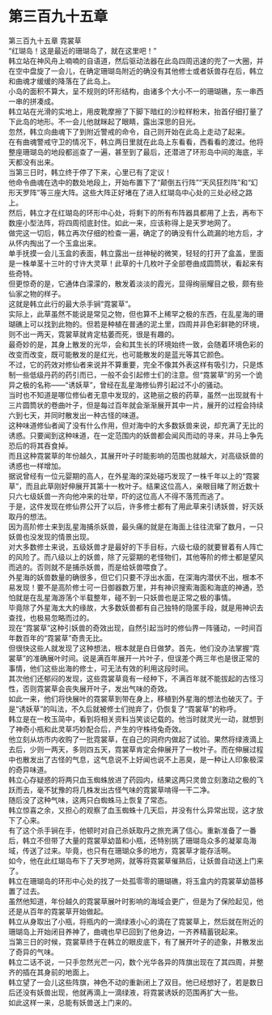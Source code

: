 # 第三百九十五章

第三百九十五章 霓裳草\
“红瑚岛！这是最近的珊瑚岛了，就在这里吧！”\
韩立站在神风舟上喃喃的自语道，然后驱动法器在此岛四周迅速的兜了一大圈，并在空中盘旋了一会儿，在确定珊瑚岛附近的确没有其他修士或者妖兽存在后，韩立和曲魂才缓缓的降落在了此岛上。\
小岛的面积不算大，呈不规则的环形结构，由诸多个大小不一的珊瑚礁，东一串西一串的拼凑成。\
韩立站在光滑的实地上，用皮靴摩擦了下脚下暗红的沙粒样粉末，抬首仔细打量了下此岛的地形。不一会儿他就眯起了眼睛，露出深思的目光。\
忽然，韩立向曲魂下了到附近警戒的命令，自己则开始在此岛上走动了起来。\
在有曲魂警戒守卫的情况下，韩立两日里就在此岛上东看看，西看看的渡过。他将整座珊瑚岛的地段都巡查了一遍，甚至到了最后，还潜进了环形岛中间的海底，半天都没有出来。\
当第三日时，韩立终于停了下来，心里已有了定议！\
他命令曲魂在选中的数处地段上，开始布置下了“颠倒五行阵”“天风狂烈阵”和“幻形天罗阵”等三座大阵。这些大阵正好堵在了进入红瑚岛中心处的三处必经之路上。\
然后，韩立才在红瑚岛的环形中心处，将剩下的所有布阵器具都用了上去，再布下数座小型法阵，将四周彻底封住。如此一来，应该称得上是天罗地网了。\
做完这一切后，韩立再次仔细的检查一遍，确定了的确没有什么疏漏的地方后，才从怀内掏出了一个玉盒出来。\
单手抚摸一会儿玉盒的表面，韩立露出一丝神秘的微笑，轻轻的打开了盒盖，里面是一株单茎十三叶的寸许大灵草！此草的十几枚叶子全部卷曲成圆筒状，看起来有些奇特。\
但更惊奇的是，它通体白濛濛的，散发着淡淡的霞光，显得绚丽耀目之极，颇有些仙家之物的样子。\
这就是韩立此行的最大杀手锏“霓裳草”。\
实际上，此草虽然不能说是常见之物，但也算不上稀罕之极的东西，在乱星海的珊瑚礁上可以找到此物的。但若是种植在普通的泥土里，四周并非色彩鲜艳的环境，则不出一两天，霓裳草就肯定枯萎而死，很是有趣的。\
最奇妙的是，其身上散发的光华，会和其生长的环境始终一致，会随着环境色彩的改变而改变，既可能散发的是红光，也可能散发的是蓝光等其它颜色。\
不过，它的药效对修仙者来说并不算重要，完全不像其外表这样有吸引力，只是炼制一些低级丹药的药引而已，一般不会引起修士们的注意。但“霓裳草”的另一个诡异之极的名称——“诱妖草”，曾经在乱星海修仙界引起过不小的骚动。\
当时也不知道是哪位修仙者无意中发现的，这艳丽之极的药草，虽然一出现就有十三片圆筒状的卷曲叶子，但是每过百年就会渐渐展开其中一片，展开的过程会持续六到七天，并同时散发出一种古怪的味道。\
这种味道修仙者闻了没有什么作用，但对海中的大多数妖兽来说，却充满了无比的诱惑。只要闻到这种味道，在一定范围内的妖兽都会闻风而动的寻来，并马上争先恐后的将其吞食掉。\
而且这种霓裳草的年份越久，其展开叶子时能影响的范围也就越大，对高级妖兽的诱惑也一样增加。\
据说曾经有一位元婴期的高人，在外星海的深处碰巧发现了一株千年以上的“霓裳草”，而且此草刚好伸展开其第十一枚叶子。结果这位高人，亲眼目睹了附近数十只六七级妖兽一齐向他冲来的壮举，吓的这位高人不得不落荒而逃了。\
于是，这件发现在修仙界公开了以后，许多修士都有了用此草来引诱妖兽，好灭妖取丹的想法。\
因为高阶修士来到乱星海捕杀妖兽，最头痛的就是在海面上往往流窜了数月，一只妖兽也没发现的情景出现。\
对大多数修士来说，五级妖兽才是最好的下手目标，六级七级的就要冒着有人阵亡的风险了。而八级以上的妖兽，除了元婴期的老怪物们，其他等阶的修士都是望风而逃的。否则就不是捕杀妖兽，而是给妖兽喂食了。\
外星海的妖兽数量的确很多，但它们只要不浮出水面，在深海内潜伏不出，根本不易发现！要不是高阶修士可一日御器数万里，并有神识搜索海面和海底的神通，恐怕就是在乱星海游荡个半载整年，碰不到一只妖兽也是正常之极的事情。\
毕竟除了外星海太大的缘故，大多数妖兽都有自己独特的隐匿手段，就是用神识去查找，也极易忽略而过的。\
现在“霓裳草”这种引妖兽的奇效出现，自然引起当时的修仙界一阵骚动，一时间百年数百年的“霓裳草”奇贵无比。\
但很快这些人就发现了这种想法，根本就是白日做梦。首先，他们没办法掌握“霓裳草”的准确展叶时间。说是满百年展开一片叶子，但误差个两三年也是很正常的事情，他们这些出海的修士，可无法有效的利用这段时间。\
其次他们还郁闷的发现，这些霓裳草竟有一经种下，不满百年就不能拔起的古怪习性，否则霓裳草会丧失展开叶子，发出气味的奇效。\
如此一来，他们将快展叶的霓裳草到带在身上，移植到外星海的想法也破灭了。于是“诱妖草”的叫法，不久后就被修士们抛弃了，仍恢复了“霓裳草”的称呼。\
韩立是在一枚玉简中，看到将相关资料当笑谈记载的。他当时就灵光一动，就想到了神奇小瓶和此灵草巧妙配合后，产生的守株待兔奇效。\
他立刻从坊市内收购了一批霓裳草，在自己的洞府内做起了试验。果然将绿液滴上去后，少则一两天，多则四五天，霓裳草肯定会伸展开了一枚叶子。而在伸展过程中也散发出了古怪的气息，这气息说不上好闻也说不上恶臭，是一种让人印象极深的奇异味道。\
韩立心存疑惑的将两只血玉蜘蛛放进了药园内，结果这两只灵兽立刻激动之极的飞跃而去，毫不犹豫的将几株发出古怪气味的霓裳草啃得一干二净。\
随后没了这种气味，这两只白蜘蛛马上恢复了常态。\
韩立惊喜之余，又担心的观察了血玉蜘蛛十几天后，并没有什么异常出现，这才放下了心来。\
有了这个杀手锏在手，他顿时对自己杀妖取丹之旅充满了信心。重新准备了一番后，韩立不但带了大量的霓裳草幼苗和小瓶，还特别挑了珊瑚岛众多的凝翠岛海域，传送了过来。毕竟，也只有在珊瑚众多的地方，霓裳草才能存活啊。\
如今，他在此红瑚岛布下了天罗地网，就等将霓裳草催熟后，让妖兽自动送上门来了。\
韩立在珊瑚岛的环形中心处的找了一处孤零零的珊瑚礁，将玉盒内的霓裳草幼苗移置了过去。\
虽然他知道，年份越久的霓裳草展叶时影响的海域会更广，但是为了保险起见，他还是从百年的霓裳草开始做起。\
韩立从身取出了小瓶，将瓶内的一滴绿液小心的滴在了霓裳草上，然后就在附近的珊瑚岛上开始闭目养神了，曲魂也早已回到了他身边，一齐养精蓄锐起来。\
当第三日的时候，霓裳草终于在韩立的眼皮底下，有了展开叶子的迹象，并散发出了奇异的气味。\
韩立二话不说，一只手忽然光芒一闪，数个光华各异的阵旗出现在了其四周，并整齐的插在其身前的地面上。\
韩立望了一会儿这些阵旗，神色不动的重新闭上了双目。他已经想好了，若是数日后还没有妖兽出现，他就再滴上一滴绿液，将霓裳诱妖的范围再扩大一些。\
如此这样一来，总能有妖兽送上门来的。
